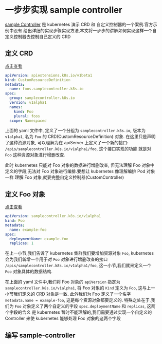 # 一步步实现 sample controller
[sample Controller](https://github.com/kubernetes/sample-controller) 是 kubernetes 演示 CRD 和 自定义控制器的一个案例.官方示例中没有
给出详细的实现步骤实现方法,本文将一步步的讲解如何实现这样一个自定义控制器去控制自己定义的 CRD

## 定义 CRD
[点击查看](crd/crd_foo.yaml)
```yaml
apiVersion: apiextensions.k8s.io/v1beta1
kind: CustomResourceDefinition
metadata:
  name: foos.samplecontroller.k8s.io
spec:
  group: samplecontroller.k8s.io
  version: v1alpha1
  names:
    kind: Foo
    plural: foos
  scope: Namespaced
```
上面的 yaml 文件中, 定义了一个分组为 `samplecontroller.k8s.io`, 版本为 `v1alpha1`, 名为 `Foo` 的 CRD(CustomResourceDefinition) 对象.
在这里只是声明了这种资源对象, 可以理解为在 apiServer 上定义了一个新的接口: `/apis/samplecontroller.k8s.io/v1alpha1/foo`, 这个接口实现的功能
就是对 `Foo` 这种资源对象进行增删改查.   

此时 kubernetes 只能对 Foo 对象的数据进行增删改查, 但无法理解 Foo 对象中定义的字段,无法对 Foo 对象进行编排.要想让 kubernetes 像理解编排 Pod 对象一样
理解 Foo 对象,就要完整自定义控制器(CustomController)  

## 定义 Foo 对象
[点击查看](crd/crd_foo.yaml)
```yaml
apiVersion: samplecontroller.k8s.io/v1alpha1
kind: Foo
metadata:
  name: example-foo
spec:
  deploymentName: example-foo
  replicas: 1
```
在上一小节,我们告诉了 kubernetes 集群我们要增加资源对象 `Foo`, kubernetes 会为我们新增一个用于对 `Foo` 对象进行增删改查的接口 `/apis/samplecontroller.k8s.io/v1alpha1/foo`,
这一小节,我们就来定义一个 `Foo` 对象具体的数据结构.  

在上面的 yaml 文件中,我们将 Foo 对象的 `apiVersion` 指定为 `samplecontroller.k8s.io/v1alpha1`, 将 Foo 对象的 `Kind` 定义为 `Foo`, 这与上一小节我们定义的 CRD 对象是一致.
此外我们为 Foo 定义了一个名字 `metadata.name = example-foo`, 这是每个资源对象都要定义的. 特殊之处在于,我们为 `Foo` 对象定义了两个自定义的字段 `spec.deploymentName` 和 `replicas`, 这两个字段的含义
是 kubernetes 暂时不能理解的,我们需要通过实现一个自定义的 Controller 来使 kubernetes 能够处理 Foo 对象的这两个字段

## 编写 sample-controller


